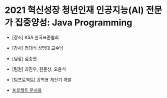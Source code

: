 # 2021 혁신성장 청년인재 인공지능(AI) 전문가 집중양성: Java Programming
- [장소] KSA 한국표준협회
- [강사] 정대식 상명대 교수님

-  [팀장] 김승현
-  [팀원] 최진우, 원준상, 오윤석
-  [팀프로젝트] 공학용 계산기 개발
-  [프로젝트 문서화](./document/TeamProject.md)

